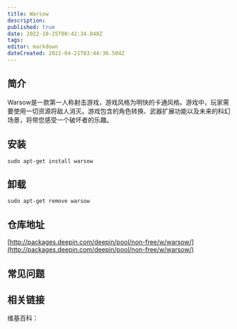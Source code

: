 ```yaml
---
title: Warsow
description: 
published: true
date: 2022-10-25T00:42:34.848Z
tags: 
editor: markdown
dateCreated: 2022-04-21T03:44:36.504Z
---
```


## 简介

Warsow是一款第一人称射击游戏，游戏风格为明快的卡通风格。游戏中，玩家需要使用一切资源将敌人消灭。游戏包含的角色转换、武器扩展功能以及未来的科幻场景，将带您感受一个破坏者的乐趣。

## 安装

`sudo apt-get install warsow`

## 卸载

`sudo apt-get remove warsow`

## 仓库地址

[http://packages.deepin.com/deepin/pool/non-free/w/warsow/](http://packages.deepin.com/deepin/pool/non-free/w/warsow/)

## 常见问题

## 相关链接

维基百科：
